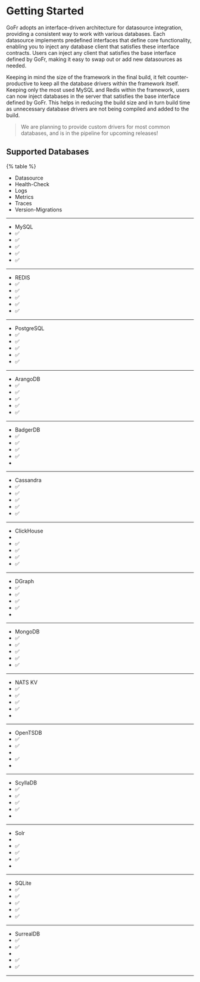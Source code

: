 # Getting Started
GoFr adopts an interface-driven architecture for datasource integration, providing a consistent way to work with various databases.
Each datasource implements predefined interfaces that define core functionality, enabling you to inject any database client that satisfies these interface contracts.
Users can inject any client that satisfies the base interface defined by GoFr, making it easy to swap out or add new datasources as needed.


Keeping in mind the size of the framework in the final build, it felt counter-productive to keep all the database drivers within
the framework itself. Keeping only the most used MySQL and Redis within the framework, users can now inject databases
in the server that satisfies the base interface defined by GoFr. This helps in reducing the build size and in turn build time
as unnecessary database drivers are not being compiled and added to the build.

> We are planning to provide custom drivers for most common databases, and is in the pipeline for upcoming releases!

## Supported Databases

{% table %}

- Datasource
- Health-Check
- Logs
- Metrics
- Traces
- Version-Migrations

---

-  MySQL
- ✅
- ✅
- ✅
- ✅
- ✅

---

-  REDIS
- ✅
- ✅
- ✅
- ✅
- ✅

---

-  PostgreSQL
- ✅
- ✅
- ✅
- ✅
- ✅

---

-  ArangoDB
- ✅
- ✅
- ✅
- ✅
- ✅

---


-  BadgerDB
- ✅
- ✅
- ✅
- ✅
-

---

-  Cassandra
- ✅
- ✅
- ✅
- ✅
- ✅

---

-  ClickHouse
-
- ✅
- ✅
- ✅
- ✅

---

-  DGraph
- ✅
- ✅
- ✅
- ✅
-

---

-  MongoDB
- ✅
- ✅
- ✅
- ✅
- ✅

---
-  NATS KV
- ✅
- ✅
- ✅
- ✅
-
---

-  OpenTSDB
- ✅
- ✅
-
- ✅
-
---

-  ScyllaDB
- ✅
- ✅
- ✅
- ✅
-
---

-  Solr
-
- ✅
- ✅
- ✅
-
---

-  SQLite
- ✅
- ✅
- ✅
- ✅
- ✅
---

-  SurrealDB
- ✅
- ✅
-
- ✅
- ✅
---

















